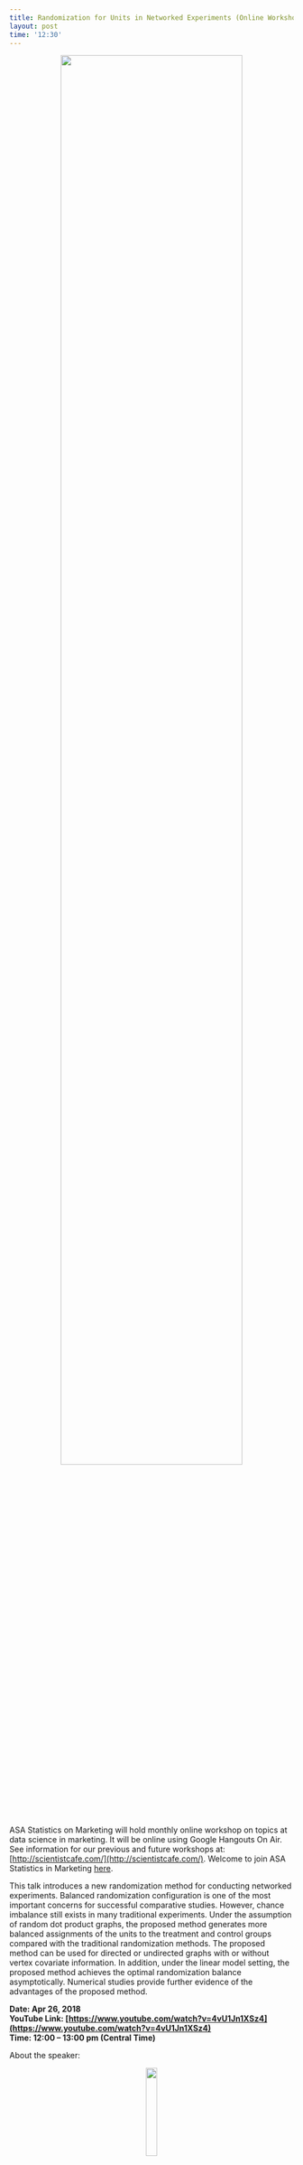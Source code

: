 ```yaml
---
title: Randomization for Units in Networked Experiments (Online Workshop)
layout: post
time: '12:30'
---
```



<p align="center">
  <img src="http://scientistcafe.com/images/unstructured-data.png"  width="80%" />
</p>

ASA Statistics on Marketing will hold monthly online workshop on topics at data science in marketing. 
It will be online using Google Hangouts On Air. See information for our previous and 
future workshops at: [http://scientistcafe.com/](http://scientistcafe.com/).  Welcome to join ASA Statistics in Marketing 
[here](http://community.amstat.org/statisticsinmarketingsection/home).  

This talk introduces a new randomization method for conducting networked experiments. Balanced randomization configuration is one of the most important concerns for successful comparative studies.  However, chance imbalance still exists in many traditional experiments.  Under the assumption of random dot product graphs, the proposed method generates more balanced assignments of the units to the treatment and control groups compared with the traditional randomization methods.  The proposed method can be used for directed or undirected graphs with or without vertex covariate information.  In addition, under the linear model setting, the proposed method achieves the optimal randomization balance asymptotically.  Numerical studies provide further evidence of the advantages of the proposed method.

**Date: Apr 26,  2018**  
**YouTube Link: [https://www.youtube.com/watch?v=4vU1Jn1XSz4](https://www.youtube.com/watch?v=4vU1Jn1XSz4)**  
**Time: 12:00 – 13:00 pm (Central Time)**  


About the speaker: 

<p align="center">
  <img src="http://scientistcafe.com/images/qinyn.png" width="20%" />
</p>


**Yichen Qin** is an Assistant Professor in the Department of Operations, Business Analytics, and Information Systems in the Lindner College of Business at the University of Cincinnati. He earned his Ph.D. degree in Applied Mathematics and Statistics from the Johns Hopkins University in 2013.

- Web: [Faculty Website](http://business.uc.edu/academics/departments/obais/faculty/qinyn.html#bio)


